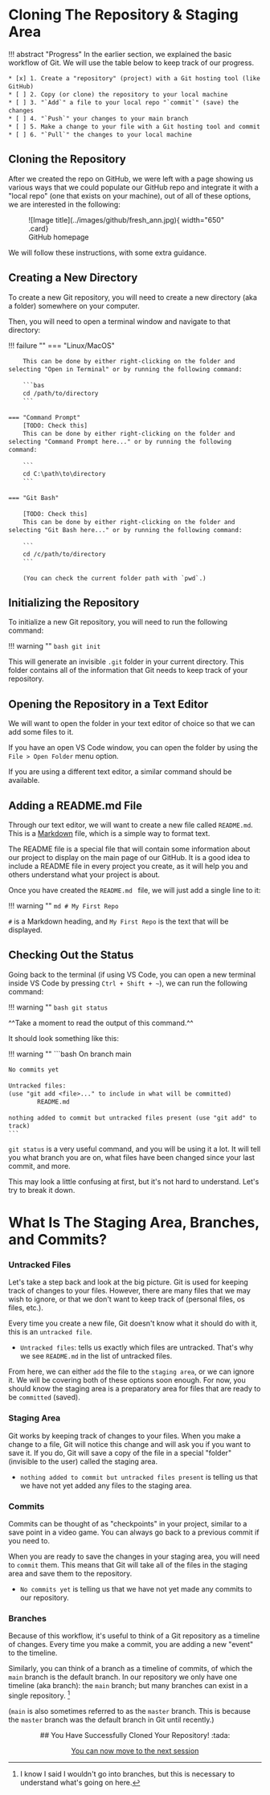 # Cloning The Repository & Staging Area

!!! abstract "Progress"
    In the earlier section, we explained the basic workflow of Git. We will use the table below to keep track of our progress.

    * [x] 1. Create a "repository" (project) with a Git hosting tool (like GitHub)
    * [ ] 2. Copy (or clone) the repository to your local machine
    * [ ] 3. "`Add`" a file to your local repo "`commit`" (save) the changes
    * [ ] 4. "`Push`" your changes to your main branch
    * [ ] 5. Make a change to your file with a Git hosting tool and commit
    * [ ] 6. "`Pull`" the changes to your local machine

## Cloning the Repository

After we created the repo on GitHub, we were left with a page showing us various ways that we could populate our GitHub repo and integrate it with a "local  repo" (one that exists on your machine), out of all of these options, we are interested in the following:

<figure markdown>
![Image title](../images/github/fresh_ann.jpg){ width="650" .card}
<figcaption>GitHub homepage</figcaption>
</figure>

We will follow these instructions, with some extra guidance.

## Creating a New Directory

To create a new Git repository, you will need to create a new directory (aka a folder) somewhere on your computer. 

Then, you will need to open a terminal window and navigate to that directory:

!!! failure ""
    === "Linux/MacOS"

        This can be done by either right-clicking on the folder and selecting "Open in Terminal" or by running the following command:

        ```bas
        cd /path/to/directory
        ```

    === "Command Prompt"
        [TODO: Check this]
        This can be done by either right-clicking on the folder and selecting "Command Prompt here..." or by running the following command:

        ```
        cd C:\path\to\directory
        ```
    
    === "Git Bash"

        [TODO: Check this]
        This can be done by either right-clicking on the folder and selecting "Git Bash here..." or by running the following command:

        ```
        cd /c/path/to/directory
        ```

        (You can check the current folder path with `pwd`.)

## Initializing the Repository

To initialize a new Git repository, you will need to run the following command:


!!! warning ""
    ```bash
    git init
    ```

This will generate an invisible `.git` folder in your current directory. This folder contains all of the information that Git needs to keep track of your repository.

## Opening the Repository in a Text Editor

We will want to open the folder in your text editor of choice so that we can add some files to it.

If you have an open VS Code window, you can open the folder by using the `File > Open Folder` menu option.

If you are using a different text editor, a similar command should be available. 

## Adding a README.md File

Through our text editor, we will want to create a new file called `README.md`. This is a [Markdown](https://www.markdownguide.org/basic-syntax/) file, which is a simple way to format text. 

The README file is a special file that will contain some information about our project to display on the main page of our GitHub. It is a good idea to include a README file in every project you create, as it will help you and others understand what your project is about.

Once you have created the `README.md ` file, we will just add a single line to it:

!!! warning ""
    ```md
    # My First Repo
    ```

`#` is a Markdown heading, and `My First Repo` is the text that will be displayed.

## Checking Out the Status

Going back to the terminal (if using VS Code, you can open a new terminal inside VS Code by pressing `Ctrl + Shift + ~`), we can run the following command:

!!! warning ""
    ```bash
    git status
    ```

^^Take a moment to read the output of this command.^^

It should look something like this:

!!! warning ""
    ```bash
    On branch main

    No commits yet

    Untracked files:
    (use "git add <file>..." to include in what will be committed)
            README.md

    nothing added to commit but untracked files present (use "git add" to track)
    ```

`git status` is a very useful command, and you will be using it a lot. It will tell you what branch you are on, what files have been changed since your last commit, and more.


This may look a little confusing at first, but it's not hard to understand. Let's try to break it down.

# What Is The Staging Area, Branches, and Commits?


### Untracked Files

Let's take a step back and look at the big picture.
Git is used for keeping track of changes to your files.
However, there are many files that we may wish to ignore, or that we don't want to keep track of (personal files, os files, etc.).

Every time you create a new file, Git doesn't know what it should do with it, this is an `untracked file`.

* `Untracked files`: tells us exactly which files are untracked. That's why we see `README.md` in the list of untracked files.

From here, we can either `add` the file to the `staging area`, or we can ignore it. We will be covering both of these options soon enough. For now, you should know the staging area is a preparatory area for files that are ready to be `committed` (saved).

### Staging Area

Git works by keeping track of changes to your files. When you make a change to a file, Git will notice this change and will ask you if you want to save it. If you do, Git will save a copy of the file in a special "folder" (invisible to the user) called the staging area. 

* `nothing added to commit but untracked files present` is telling us that we have not yet added any files to the staging area.

### Commits

Commits can be thought of as "checkpoints" in your project, similar to a save point in a video game. You can always go back to a previous commit if you need to.

When you are ready to save the changes in your staging area, you will need to `commit` them. This means that Git will take all of the files in the staging area and save them to the repository. 

* `No commits yet` is telling us that we have not yet made any commits to our repository.

### Branches 

Because of this workflow, it's useful to think of a Git repository as a timeline of changes. Every time you make a commit, you are adding a new "event" to the timeline.

Similarly, you can think of a branch as a timeline of commits, of which the `main` branch is the default branch.
In our repository we only have one timeline (aka branch): the `main` branch; but many branches can exist in a single repository. [^1]

[^1]: I know I said I wouldn't go into branches, but this is necessary to understand what's going on here.

(`main` is also sometimes referred to as the `master` branch. This is because the `master` branch was the default branch in Git until recently.)



<center>
## You Have Successfully Cloned Your Repository! :tada:

[You can now move to the next session](stage_5.md)
</center>